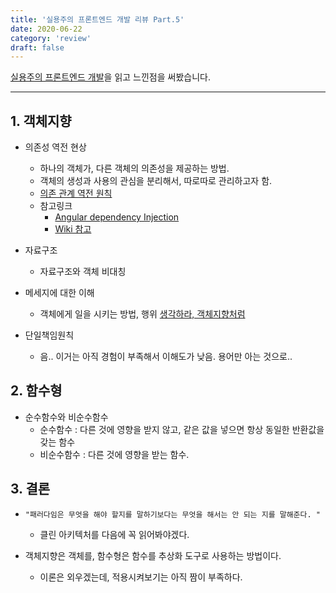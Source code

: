 ```yaml
---
title: '실용주의 프론트엔드 개발 리뷰 Part.5'
date: 2020-06-22
category: 'review'
draft: false
---
```


[실용주의 프론트엔드 개발](https://peter-cho.gitbook.io/book/)을 읽고 느낀점을 써봤습니다.

---

## 1. 객체지향

- 의존성 역전 현상

  - 하나의 객체가, 다른 객체의 의존성을 제공하는 방법.
  - 객체의 생성과 사용의 관심을 분리해서, 따로따로 관리하고자 함.
  - [의존 관계 역전 원칙](https://ko.wikipedia.org/wiki/%EC%9D%98%EC%A1%B4%EA%B4%80%EA%B3%84_%EC%97%AD%EC%A0%84_%EC%9B%90%EC%B9%99)
  - 참고링크
    - [Angular dependency Injection](https://angular.kr/guide/dependency-injection)
    - [Wiki 참고](https://ko.wikipedia.org/wiki/%EC%9D%98%EC%A1%B4%EC%84%B1_%EC%A3%BC%EC%9E%85)

- 자료구조
  - 자료구조와 객체 비대칭
- 메세지에 대한 이해
  - 객체에게 일을 시키는 방법, 행위
    [생각하라, 객체지향처럼](https://woowabros.github.io/study/2016/07/07/think_object_oriented.html)
- 단일책임원칙
  - 음.. 이거는 아직 경험이 부족해서 이해도가 낮음. 용어만 아는 것으로..

## 2. 함수형

- 순수함수와 비순수함수
  - 순수함수 : 다른 것에 영향을 받지 않고, 같은 값을 넣으면 항상 동일한 반환값을 갖는 함수
  - 비순수함수 : 다른 것에 영향을 받는 함수.

## 3. 결론

- `"패러다임은 무엇을 해야 할지를 말하기보다는 무엇을 해서는 안 되는 지를 말해준다. "`

  - 클린 아키텍처를 다음에 꼭 읽어봐야겠다.

- 객체지향은 객체를, 함수형은 함수를 추상화 도구로 사용하는 방법이다.
  - 이론은 외우겠는데, 적용시켜보기는 아직 짬이 부족하다.
